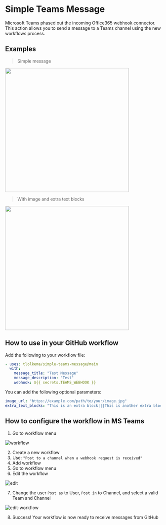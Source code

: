 # Simple Teams Message

Microsoft Teams phased out the incoming Office365 webhook connector. This action allows you to send a message to a Teams channel using the new workflows process.

## Examples

> Simple message

<img src="https://github.com/tlolkema/simple-teams-message/blob/main/assets/simple.png?raw=true" width="400"/>

> With image and extra text blocks

<img src="https://github.com/tlolkema/simple-teams-message/blob/main/assets/complex.png?raw=true" width="400"/>

## How to use in your GitHub workflow

Add the following to your workflow file:

```yaml
- uses: tlolkema/simple-teams-message@main
  with:
    message_title: "Test Message"
    message_description: "Test"
    webhook: ${{ secrets.TEAMS_WEBHOOK }}
```

You can add the following optional parameters:

```yaml
image_url: "https://example.com/path/to/your/image.jpg"
extra_text_blocks: "This is an extra block|||This is another extra block"
```

## How to configure the workflow in MS Teams

1. Go to workflow menu

![workflow](https://github.com/tlolkema/simple-teams-message/blob/main/assets/workflows.png?raw=true)

2. Create a new workflow
3. Use: `"Post to a channel when a webhook request is received"`
4. Add workflow
5. Go to workflow menu
6. Edit the workflow

![edit](https://github.com/tlolkema/simple-teams-message/blob/main/assets/edit.png?raw=true)

7. Change the user `Post as` to User, `Post in` to Channel, and select a valid Team and Channel

![edit-workflow](https://github.com/tlolkema/simple-teams-message/blob/main/assets/edit-workflow.png?raw=true)

8. Success! Your workflow is now ready to receive messages from GitHub
